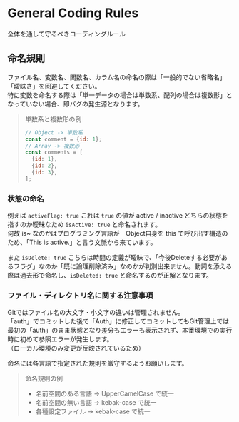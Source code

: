 # General Coding Rules

全体を通して守るべきコーディングルール

## 命名規則

ファイル名、変数名、関数名、カラム名の命名の際は「一般的でない省略名」「曖昧さ」を回避してください。  
特に変数を命名する際は「単一データの場合は単数系、配列の場合は複数形」となっていない場合、即バグの発生源となります。

> 単数系と複数形の例
>
> ```javascript
> // Object -> 単数系
> const comment = {id: 1};
> // Array -> 複数形
> const comments = [
>   {id: 1},
>   {id: 2},
>   {id: 3},
> ];
> ```

### 状態の命名

例えば ```activeFlag: true``` これは ```true``` の値が active / inactive どちらの状態を指すのか曖昧なため ```isActive: true``` と命名されます。  
何故 is~ なのかはプログラミング言語が　Object自身を this で呼び出す構造のため、「This is active.」と言う文脈から来ています。

また ```isDelete: true``` こちらは時間の定義が曖昧で、「今後Deleteする必要があるフラグ」なのか「既に論理削除済み」なのかが判別出来ません。動詞を添える際は過去形で命名し、```isDeleted: true``` と命名するのが正解となります。

### ファイル・ディレクトリ名に関する注意事項

Gitではファイル名の大文字・小文字の違いは管理されません。  
「auth」でコミットした後で「Auth」に修正してコミットしてもGit管理上では最初の「auth」のまま状態となり差分もエラーも表示されず、本番環境での実行時に初めて参照エラーが発生します。  
（ローカル環境のみ変更が反映されているため）

命名には各言語で指定された規則を厳守するようお願いします。  

> 命名規則の例
>
> - 名前空間のある言語 → UpperCamelCase で統一
> - 名前空間の無い言語 → kebak-case で統一
> - 各種設定ファイル → kebak-case で統一
